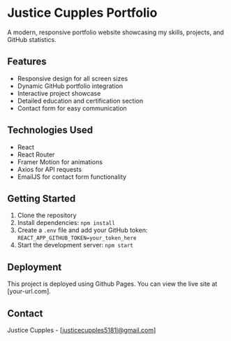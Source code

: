 # Justice Cupples Portfolio

A modern, responsive portfolio website showcasing my skills, projects, and GitHub statistics.

## Features

- Responsive design for all screen sizes
- Dynamic GitHub portfolio integration
- Interactive project showcase
- Detailed education and certification section
- Contact form for easy communication

## Technologies Used

- React
- React Router
- Framer Motion for animations
- Axios for API requests
- EmailJS for contact form functionality

## Getting Started

1. Clone the repository
2. Install dependencies: `npm install`
3. Create a `.env` file and add your GitHub token: `REACT_APP_GITHUB_TOKEN=your_token_here`
4. Start the development server: `npm start`

## Deployment

This project is deployed using Github Pages. You can view the live site at [your-url.com].

## Contact

Justice Cupples - [justicecupples5181l@gmail.com]
